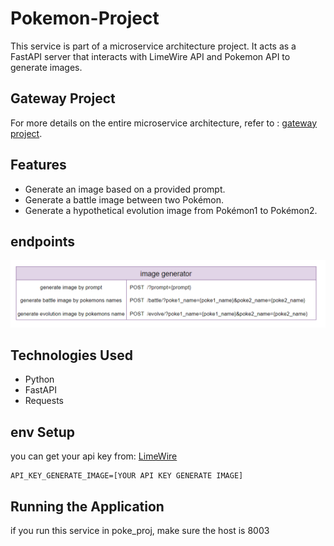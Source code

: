 # Pokemon-Project

This service is part of a microservice architecture project. It acts as a FastAPI server that interacts with LimeWire API and Pokemon API to generate images. 

## Gateway Project
For more details on the entire microservice architecture, refer to :
[gateway project](https://github.com/Janamawasy/getaway-poke-service/tree/master).

## Features

- Generate an image based on a provided prompt.
- Generate a battle image between two Pokémon.
- Generate a hypothetical evolution image from Pokémon1 to Pokémon2.

## endpoints
![Description of the image](/image_generator_endpoints.png)

## Technologies Used

- Python
- FastAPI
- Requests


## env Setup
you can get your api key from: [LimeWire](https://limewire.com/features/ai-image-generator)

   ```
   API_KEY_GENERATE_IMAGE=[YOUR API KEY GENERATE IMAGE]
  ```

## Running the Application

if you run this service in poke_proj, make sure the host is 8003

